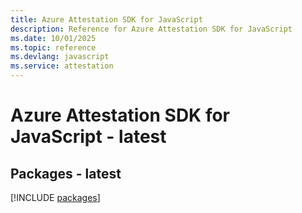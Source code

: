 ```yaml
---
title: Azure Attestation SDK for JavaScript
description: Reference for Azure Attestation SDK for JavaScript
ms.date: 10/01/2025
ms.topic: reference
ms.devlang: javascript
ms.service: attestation
---
```

# Azure Attestation SDK for JavaScript - latest
## Packages - latest
[!INCLUDE [packages](attestation-index.md)]